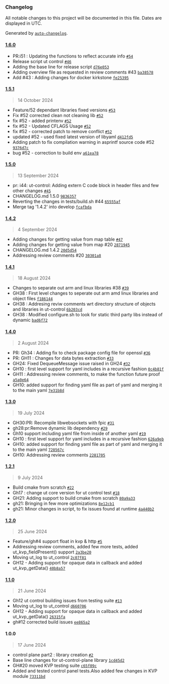 ### Changelog

All notable changes to this project will be documented in this file. Dates are displayed in UTC.

Generated by [`auto-changelog`](https://github.com/CookPete/auto-changelog).

#### [1.6.0](https://github.com/rdkcentral/ut-control/compare/1.5.1...1.6.0)

- PR:i51 : Updating the functions to reflect accurate info [`#54`](https://github.com/rdkcentral/ut-control/pull/54)
- Release script ut control [`#46`](https://github.com/rdkcentral/ut-control/pull/46)
- Adding the base line for release script [`d76e053`](https://github.com/rdkcentral/ut-control/commit/d76e05390f53afc99e35b9c8e73e896554022aeb)
- Adding overview file as requested in review comments #43 [`ba38578`](https://github.com/rdkcentral/ut-control/commit/ba3857839bd4c6aa10dae8d9768666c88c943635)
- Add #43 : Adding changes for docker kirkstone [`fe25395`](https://github.com/rdkcentral/ut-control/commit/fe2539552c1ac5c3dd12d38b10707f8a3e810e65)

#### [1.5.1](https://github.com/rdkcentral/ut-control/compare/1.5.0...1.5.1)

> 14 October 2024

- Feature/52 dependant libraries fixed versions [`#53`](https://github.com/rdkcentral/ut-control/pull/53)
- Fix #52 corrected clean not cleaning lib [`#52`](https://github.com/rdkcentral/ut-control/issues/52)
- fix #52 - added printenv [`#52`](https://github.com/rdkcentral/ut-control/issues/52)
- fix #52 - Updated CFLAGS Usage [`#52`](https://github.com/rdkcentral/ut-control/issues/52)
- fix #52 - corrected patch to remove conflict [`#52`](https://github.com/rdkcentral/ut-control/issues/52)
- updated #52 - used fixed latest version of libyaml [`d412fd5`](https://github.com/rdkcentral/ut-control/commit/d412fd5f15fe193b0145584384933d8639a43a22)
- Adding patch to fix compilation warning in asprintf source code #52 [`9376d7c`](https://github.com/rdkcentral/ut-control/commit/9376d7c9f1ab3b927136715a6ebd780162b02392)
- bug #52 - correction to build env [`a61ea78`](https://github.com/rdkcentral/ut-control/commit/a61ea786b3282225ff2818de5effba9e4090a710)

#### [1.5.0](https://github.com/rdkcentral/ut-control/compare/1.4.2...1.5.0)

> 13 September 2024

- pr: i44: ut-control: Adding extern C code block in header files and few other changes [`#45`](https://github.com/rdkcentral/ut-control/pull/45)
- CHANGELOG.md 1.5.0 [`9836357`](https://github.com/rdkcentral/ut-control/commit/9836357582e3e15de565093553d1a94f785b793e)
- Reverting the changes in tests/build.sh #44 [`65555af`](https://github.com/rdkcentral/ut-control/commit/65555aff064c4d2a374da8382e60667445e93497)
- Merge tag '1.4.2' into develop [`fcafbda`](https://github.com/rdkcentral/ut-control/commit/fcafbda9859765b0fb47c220a55af796c0c19e42)

#### [1.4.2](https://github.com/rdkcentral/ut-control/compare/1.4.1...1.4.2)

> 4 September 2024

- Adding changes for getting value from map table [`#47`](https://github.com/rdkcentral/ut-control/pull/47)
- Adding changes for getting value from map #20 [`2871945`](https://github.com/rdkcentral/ut-control/commit/287194596affa7c96ce439fc1e8932dc6b187aba)
- CHANGELOG.md 1.4.2 [`20d5d54`](https://github.com/rdkcentral/ut-control/commit/20d5d54b4326a0de8024d66db589d938350ed88d)
- Addressing review comments #20 [`30301a8`](https://github.com/rdkcentral/ut-control/commit/30301a86b0e37ff9556cf97de3d96b24d48665e7)

#### [1.4.1](https://github.com/rdkcentral/ut-control/compare/1.4.0...1.4.1)

> 18 August 2024

- Changes to separate out arm and linux libraries #38  [`#39`](https://github.com/rdkcentral/ut-control/pull/39)
- GH38 : First level changes to seperate out arm amd linux libraries and object files [`f186144`](https://github.com/rdkcentral/ut-control/commit/f186144a936f3908069e332d9c44d08396db4e7e)
- GH38 : Addresing reviw comments wrt directory structure of objects and libraries in ut-control [`6b203cd`](https://github.com/rdkcentral/ut-control/commit/6b203cd8d5b1dfbac618a97c68d527c45665a992)
- GH38 : Modified configure.sh to look for static third party libs instead of dynamic [`bad6f72`](https://github.com/rdkcentral/ut-control/commit/bad6f7208056614f649eec9ad06cd04b1253eb3f)

#### [1.4.0](https://github.com/rdkcentral/ut-control/compare/1.3.0...1.4.0)

> 2 August 2024

- PR: Gh34 : Adding fix to check package config file for openssl [`#36`](https://github.com/rdkcentral/ut-control/pull/36)
- PR: GH11 : Changes for data bytes extraction [`#33`](https://github.com/rdkcentral/ut-control/pull/33)
- GH24: Fixed DequeueMessage issue raised in GH24 [`#32`](https://github.com/rdkcentral/ut-control/pull/32)
- GH10 : first level support for yaml includes in a recursive fashion [`0c4b81f`](https://github.com/rdkcentral/ut-control/commit/0c4b81fe65d468ce5ea84f0ecbfe765f77f497fe)
- GH11 : Addressing review comments, to make the function future proof [`a5a0e64`](https://github.com/rdkcentral/ut-control/commit/a5a0e6450ddb9e4c0ce1507bb863e3e1f3dddb57)
- GH10: added support for finding yaml file as part of yaml and merging it to the main yaml [`7e31b8d`](https://github.com/rdkcentral/ut-control/commit/7e31b8dc1792de04f9489bfc43766c0499298b0c)

#### [1.3.0](https://github.com/rdkcentral/ut-control/compare/1.2.1...1.3.0)

> 19 July 2024

- GH30:PR: Recompile libwebsockets with fpic [`#31`](https://github.com/rdkcentral/ut-control/pull/31)
- gh28:pr:Remove dynamic lib dependency [`#29`](https://github.com/rdkcentral/ut-control/pull/29)
- Gh10 support including yaml file from inside of another yaml [`#19`](https://github.com/rdkcentral/ut-control/pull/19)
- GH10 : first level support for yaml includes in a recursive fashion [`626a9eb`](https://github.com/rdkcentral/ut-control/commit/626a9ebc6a8743d6ffb8ad1ca7db4fb7ec7277f8)
- GH10: added support for finding yaml file as part of yaml and merging it to the main yaml [`728567c`](https://github.com/rdkcentral/ut-control/commit/728567cc9e32484a91dfed84dfbfbde934e54361)
- GH10: Addressing review comments [`2281705`](https://github.com/rdkcentral/ut-control/commit/2281705d1ba2625113a2c66c6b58731ee98a5df2)

#### [1.2.1](https://github.com/rdkcentral/ut-control/compare/1.2.0...1.2.1)

> 9 July 2024

- Build cmake from scratch [`#22`](https://github.com/rdkcentral/ut-control/pull/22)
- Gh17 : change ut core version for ut control test [`#18`](https://github.com/rdkcentral/ut-control/pull/18)
- GH21: Adding support to build cmake from scratch [`80a9a33`](https://github.com/rdkcentral/ut-control/commit/80a9a333b5997744fcc28ac95f690da8b622717f)
- gh21: Bringing in few more optimizations [`8e12cb1`](https://github.com/rdkcentral/ut-control/commit/8e12cb153f8614524c99f850fe490bbe51402ba8)
- gh21: Minor  changes in script, to fix issues found at runtime [`4a440b2`](https://github.com/rdkcentral/ut-control/commit/4a440b2088b20b5ab5f15238d607f7fab8337111)

#### [1.2.0](https://github.com/rdkcentral/ut-control/compare/1.1.0...1.2.0)

> 25 June 2024

- Feature/gh#4 support float in kvp & http  [`#5`](https://github.com/rdkcentral/ut-control/pull/5)
- Addressing review comments, added few more tests, added ut_kvp_fieldPresent() support [`2a3be20`](https://github.com/rdkcentral/ut-control/commit/2a3be205fc50fe9e703381f33b6a0bc587635471)
- Moving ut_log to ut_control [`2c07f81`](https://github.com/rdkcentral/ut-control/commit/2c07f810cfb833ecb99433401b3f00d05109c01d)
- GH12 - Adding support for opaque data in callback and added ut_kvp_getData() [`40b8a57`](https://github.com/rdkcentral/ut-control/commit/40b8a57f47be3f2904d4f2d0a68d4e8ad6839688)

#### [1.1.0](https://github.com/rdkcentral/ut-control/compare/1.0.0...1.1.0)

> 21 June 2024

- Gh12 ut control building issues from testing suite [`#13`](https://github.com/rdkcentral/ut-control/pull/13)
- Moving ut_log to ut_control [`d660706`](https://github.com/rdkcentral/ut-control/commit/d660706c2e02f329c3c2b62d6841805c84cb51e5)
- GH12 - Adding support for opaque data in callback and added ut_kvp_getData() [`26315fa`](https://github.com/rdkcentral/ut-control/commit/26315fa1e8b62724b5096fa4789c8cea97d755cf)
- gh#12 corrected build issues [`ee865a2`](https://github.com/rdkcentral/ut-control/commit/ee865a2fe245d53772e67c18fae0b959942ecf95)

#### 1.0.0

> 17 June 2024

- control plane part2 : library creation [`#2`](https://github.com/rdkcentral/ut-control/pull/2)
- Base line changes for ut-control-plane library [`1cd45d2`](https://github.com/rdkcentral/ut-control/commit/1cd45d25a24b93648575a452682f224888ca5566)
- GH#20 moved KVP testing suite [`c65f09c`](https://github.com/rdkcentral/ut-control/commit/c65f09c760c5546127ef02c1dc67bdfc8051768f)
- Added and tested control panel tests.Also added few changes in KVP module [`73311bd`](https://github.com/rdkcentral/ut-control/commit/73311bd810915dbad41656ba736c4a4b30bb3e2e)
